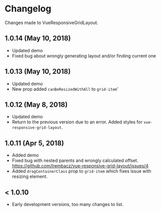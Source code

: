 # Changelog

Changes made to VueResponsiveGridLayout.

1.0.14 (May 10, 2018)
 ----
 
- Updated demo
- Fixed bug about wrongly generating layout and/or finding current one

1.0.13 (May 10, 2018)
 ----

- Updated demo
- New prop added `canBeResizedWithAll` to `grid-item`'


1.0.12 (May 8, 2018)
 ----

- Updated demo
- Return to the previous version due to an error. 
  Added styles for `vue-responsive-grid-layout`.


1.0.11 (Apr 5, 2018)
 ----

- Added demo
- Fixed bug with nested parents and wrongly calculated offset. 
https://github.com/lrembacz/vue-responsive-grid-layout/issues/4
- Added `dragContainerClass` prop to `grid-item` which fixes issue with resizing element.

< 1.0.10 
 ----

- Early development versions, too many changes to list.